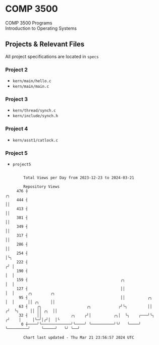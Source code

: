 # COMP 3500
COMP 3500 Programs  
Introduction to Operating Systems  
## Projects & Relevant Files
All project specifications are located in `specs`
### Project 2
- `kern/main/hello.c`
- `kern/main/main.c`
### Project 3
- `kern/thread/synch.c`
- `kern/include/synch.h`
### Project 4
- `kern/asst1/catlock.c`
### Project 5
- `project5`

```

        Total Views per Day from 2023-12-23 to 2024-03-21

        Repository Views
     476 ┼                                                                    ╭╮
     444 ┤                                                                    ││
     413 ┤                                                                    ││
     381 ┤                                                                    ││
     349 ┤                                                                    ││
     317 ┤                                                                    ││
     286 ┤                                                                    ││
     254 ┤                                                                    │╰╮
     222 ┤                                                                   ╭╯ │
     190 ┤                                                                   │  │
     159 ┤                                         ╭╮                        │  │
     127 ┤                                         ││                        │  │      ╭╮        ╭╮
      95 ┤                                         ││          ╭╮            │  │      ││ ╭╮     ││
      63 ┤    ╭╮                    ╭╮            ╭╯╰╮         ││           ╭╯  ╰╮     ││ ││ ╭╮  ││
      32 ┤    ││             ╭╮    ╭╯│          ╭╮│  ╰╮    ╭───╯╰╮         ╭╯    │     │╰─╯│╭╯│  │╰
       0 ┼────╯╰─────────────╯╰────╯ ╰──────────╯╰╯   ╰────╯     ╰─────────╯     ╰─────╯   ╰╯ ╰──╯

        Chart last updated - Thu Mar 21 23:56:57 2024 UTC
        
```
